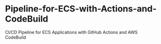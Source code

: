 # Pipeline-for-ECS-with-Actions-and-CodeBuild
CI/CD Pipeline for ECS Applications with GitHub Actions and AWS CodeBuild
